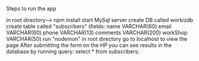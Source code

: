 Steps to run the app

in root directory--> npm install
start MySql server
create DB called workizdb
create table called "subscribers" 
(fields: name VARCHAR(60) email VARCHAR(60) phone VARCHAR(13) comments VARCHAR(200) workShop VARCHAR(50)
run "nodemon" in root directory
go to localhost to view the page
After submitting the form on the HP you can see results in the database by running query: select * from subscribers;
